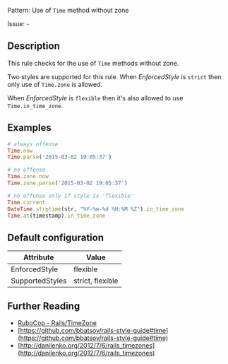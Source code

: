 Pattern: Use of `Time` method without zone

Issue: -

## Description

This rule checks for the use of `Time` methods without zone.

Two styles are supported for this rule. When _EnforcedStyle_ is `strict`
then only use of `Time.zone` is allowed.

When _EnforcedStyle_ is `flexible` then it's also allowed
to use `Time.in_time_zone`.

## Examples

```ruby
# always offense
Time.now
Time.parse('2015-03-02 19:05:37')

# no offense
Time.zone.now
Time.zone.parse('2015-03-02 19:05:37')

# no offense only if style is 'flexible'
Time.current
DateTime.strptime(str, "%Y-%m-%d %H:%M %Z").in_time_zone
Time.at(timestamp).in_time_zone
```

## Default configuration

Attribute | Value
--- | ---
EnforcedStyle | flexible
SupportedStyles | strict, flexible

## Further Reading

* [RuboCop - Rails/TimeZone](https://rubocop.readthedocs.io/en/latest/cops_rails/#railstimezone)
* [https://github.com/bbatsov/rails-style-guide#time](https://github.com/bbatsov/rails-style-guide#time)
* [http://danilenko.org/2012/7/6/rails_timezones](http://danilenko.org/2012/7/6/rails_timezones)
